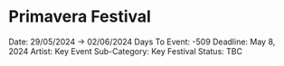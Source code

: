 # Primavera Festival

Date: 29/05/2024 → 02/06/2024
Days To Event: -509
Deadline: May 8, 2024
Artist: Key Event
Sub-Category: Key Festival
Status: TBC